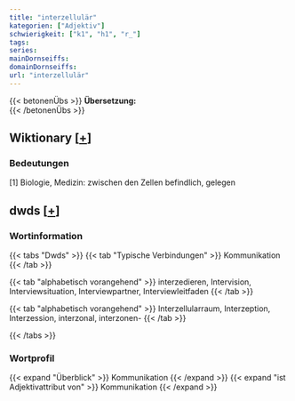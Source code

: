 ```yaml
---
title: "interzellulär"
kategorien: ["Adjektiv"]
schwierigkeit: ["k1", "h1", "r_"]
tags:
series:
mainDornseiffs:
domainDornseiffs:
url: "interzellulär"
---
```


{{< betonenÜbs >}}
**Übersetzung:**  
{{< /betonenÜbs >}}

## Wiktionary [[+](https://de.wiktionary.org/wiki/interzellulär)]

### Bedeutungen
[1] Biologie, Medizin: zwischen den Zellen befindlich, gelegen  



## dwds [[+](https://www.dwds.de/wb/interzellulär)]

### Wortinformation
{{< tabs "Dwds" >}}
{{< tab "Typische Verbindungen" >}}
Kommunikation
{{< /tab >}}

{{< tab "alphabetisch vorangehend" >}}
interzedieren, Intervision, Interviewsituation, Interviewpartner, Interviewleitfaden
{{< /tab >}}

{{< tab "alphabetisch vorangehend" >}}
Interzellularraum, Interzeption, Interzession, interzonal, interzonen-
{{< /tab >}}

{{< /tabs >}}

### Wortprofil
{{< expand "Überblick" >}} Kommunikation {{< /expand >}}
{{< expand "ist Adjektivattribut von" >}} Kommunikation {{< /expand >}}

